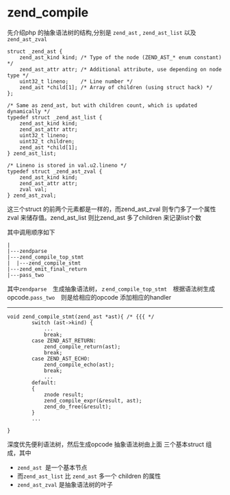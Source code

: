 # zend_compile
先介绍php 的抽象语法树的结构,分别是 `zend_ast` , `zend_ast_list` 以及 `zend_ast_zval` 
```
struct _zend_ast {
	zend_ast_kind kind; /* Type of the node (ZEND_AST_* enum constant) */
	zend_ast_attr attr; /* Additional attribute, use depending on node type */
	uint32_t lineno;    /* Line number */
	zend_ast *child[1]; /* Array of children (using struct hack) */
};

/* Same as zend_ast, but with children count, which is updated dynamically */
typedef struct _zend_ast_list {
	zend_ast_kind kind;
	zend_ast_attr attr;
	uint32_t lineno;
	uint32_t children;
	zend_ast *child[1];
} zend_ast_list;

/* Lineno is stored in val.u2.lineno */
typedef struct _zend_ast_zval {
	zend_ast_kind kind;
	zend_ast_attr attr;
	zval val;
} zend_ast_zval;
```
这三个struct 的前两个元素都是一样的，而zend_ast_zval 则专门多了一个属性zval 来储存值。zend_ast_list 则比zend_ast 多了children 来记录list个数

其中调用顺序如下
```
|
|---zendparse
|---zend_compile_top_stmt
|  |---zend_compile_stmt
|---zend_emit_final_return
|---pass_two  
```
其中`zendparse`　生成抽象语法树，`ｚend_compile_top_stmt`　根据语法树生成opcode.`pass_two`　则是给相应的opcode 添加相应的handler
***
```
void zend_compile_stmt(zend_ast *ast){ /* {{{ */
		switch (ast->kind) {
			...
			break;
		case ZEND_AST_RETURN:
			zend_compile_return(ast);
			break;
		case ZEND_AST_ECHO:
			zend_compile_echo(ast);
			break;
			...
		default:
		{
			znode result;
			zend_compile_expr(&result, ast);
			zend_do_free(&result);
		}
		...
			
}
```
深度优先便利语法树，然后生成opcode
抽象语法树由上面 三个基本struct 组成，其中

- `zend_ast`  是一个基本节点
- 而`zend_ast_list` 比 `zend_ast` 多一个 children 的属性
- `zend_ast_zval` 是抽象语法树的叶子
